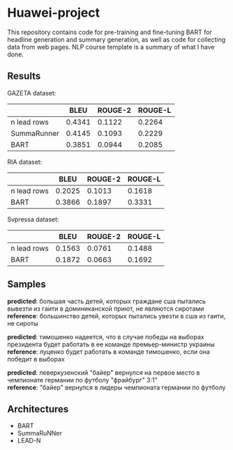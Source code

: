 # Huawei-project
This repository contains code for pre-training and fine-tuning BART for headline generation and summary generation, as well as code for collecting data from web pages.
NLP course template is a summary of what I have done.
## Results
GAZETA dataset:

|             | BLEU   | ROUGE-2 | ROUGE-L |
|-------------|--------|---------|---------|
| n lead rows | 0.4341 | 0.1122  | 0.2264  |
| SummaRunner | 0.4145 | 0.1093  | 0.2229  |
| BART        | 0.3851 | 0.0944  | 0.2085  |

RIA dataset:

|             | BLEU   | ROUGE-2 | ROUGE-L |
|-------------|--------|---------|---------|
| n lead rows | 0.2025 | 0.1013  | 0.1618  |
| BART        | 0.3866 | 0.1897  | 0.3331  |

Svpressa dataset:

|             | BLEU   | ROUGE-2 | ROUGE-L |
|-------------|--------|---------|---------|
| n lead rows | 0.1563 | 0.0761  | 0.1488  |
| BART        | 0.1872 | 0.0663  | 0.1692  |

## Samples
**predicted**:  большая часть детей, которых граждане сша пытались вывезти из гаити в доминиканской приют, не являются сиротами   **reference**: большинство детей, которых пытались увезти в сша из гаити, не сироты  

**predicted**:  тимошенко надеется, что в случае победы на выборах президента будет работать в ее команде премьер-министр украины  
**reference**: луценко будет работать в команде тимошенко, если она победит в выборах  

**predicted**:  леверкузенский "байер" вернулся на первое место в чемпионате германии по футболу "фрайбург" 3:1"  
**reference**: "байер" вернулся в лидеры чемпионата германии по футболу  

## Architectures
* BART
* SummaRuNNer
* LEAD-N
